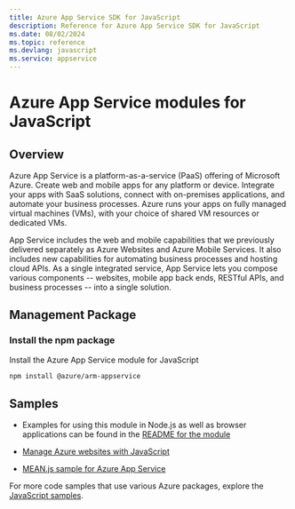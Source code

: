 ```yaml
---
title: Azure App Service SDK for JavaScript
description: Reference for Azure App Service SDK for JavaScript
ms.date: 08/02/2024
ms.topic: reference
ms.devlang: javascript
ms.service: appservice
---
```

# Azure App Service modules for JavaScript

## Overview

Azure App Service is a platform-as-a-service (PaaS) offering of Microsoft Azure. Create web and mobile apps for any platform or device. Integrate your apps with SaaS solutions, connect with on-premises applications, and automate your business processes. Azure runs your apps on fully managed virtual machines (VMs), with your choice of shared VM resources or dedicated VMs.

App Service includes the web and mobile capabilities that we previously delivered separately as Azure Websites and Azure Mobile Services. It also includes new capabilities for automating business processes and hosting cloud APIs. As a single integrated service, App Service lets you compose various components -- websites, mobile app back ends, RESTful APIs, and business processes -- into a single solution.

## Management Package

### Install the npm package

Install the Azure App Service module for JavaScript

```bash
npm install @azure/arm-appservice
```

## Samples

- Examples for using this module in Node.js as well as browser applications can be found in the [README for the module](https://www.npmjs.com/package/@azure/arm-appservice)

- [Manage Azure websites with JavaScript](https://azure.microsoft.com/resources/samples/app-service-web-nodejs-manage/)
- [MEAN.js sample for Azure App Service](https://azure.microsoft.com/resources/samples/meanjs/)

For more code samples that use various Azure packages, explore the [JavaScript samples](https://docs.microsoft.com/samples/browse/?languages=javascript).